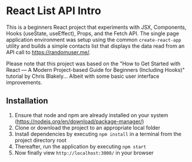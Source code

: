 # React List API Intro
This is a beginners React project that experiments with JSX, Components, Hooks (useState, useEffect), Props, and the Fetch API. The single page application environment was setup using the common `create-react-app` utility and builds a simple contacts list that displays the data read from an API call to https://randomuser.me/. 

Please note that this project was based on the "How to Get Started with React — A Modern Project-based Guide for Beginners (Including Hooks)" tutorial by Chris Blakely... Albeit with some basic user interface improvements. 

## Installation
1. Ensure that node and npm are already installed on your system (https://nodejs.org/en/download/package-manager/)
2. Clone or download the project to an appropriate local folder
3. Install dependencies by executing `npm install` in a terminal from the project directory root
4. Thereafter, run the application by executing `npm start`
5. Now finally view `http://localhost:3000/` in your browser
